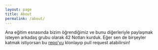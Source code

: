 ```yaml
---
layout: page
title: About
permalink: /about/
---
```


Ana eğitim esnasında bizim öğrendiğimiz ve bunu diğerleriyle paylaşmak isteyen arkadaş grubu olarak 42 Notları kurduk. Eğer sen de birşeyler katmak istiyorsan bu [repo'yu](https://github.com/42resources/42resources.github.io) klonlayıp pull request atabilirsin!
